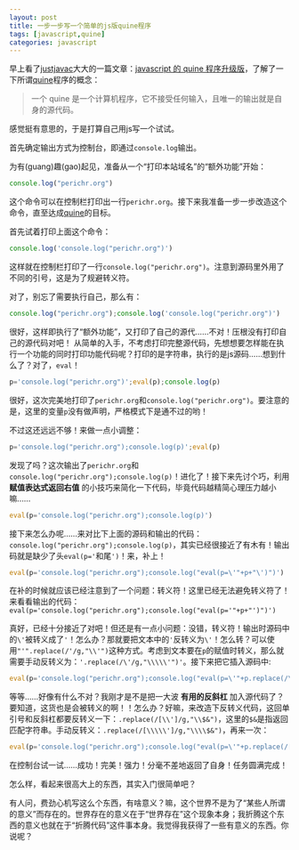 ```yaml
---
layout: post
title: 一步一步写一个简单的js版quine程序
tags: [javascript,quine]
categories: javascript
---
```

早上看了[justjavac][1]大大的一篇文章：[javascript 的 quine 程序升级版][2]，了解了一下所谓[quine][3]程序的概念：

>一个 quine 是一个计算机程序，它不接受任何输入，且唯一的输出就是自身的源代码。

感觉挺有意思的，于是打算自己用js写一个试试。

首先确定输出方式为控制台，即通过`console.log`输出。

为有(guang)趣(gao)起见，准备从一个“打印本站域名”的“额外功能”开始：

```javascript
console.log("perichr.org")
```

这个命令可以在控制栏打印出一行`perichr.org`。接下来我准备一步一步改造这个命令，直至达成[quine][3]的目标。

首先试着打印上面这个命令：

```javascript
console.log('console.log("perichr.org")')
```

这样就在控制栏打印了一行`console.log("perichr.org")`。注意到源码里外用了不同的引号，这是为了规避转义符。

对了，别忘了需要执行自己，那么有：

```javascript
console.log("perichr.org");console.log('console.log("perichr.org")')
```

很好，这样即执行了“额外功能”，又打印了自己的源代……不对！压根没有打印自己的源代码对吧！
从简单的入手，不考虑打印完整源代码，先想想要怎样能在执行一个功能的同时打印功能代码呢？打印的是字符串，执行的是js源码……想到什么了？对了，`eval`！

```javascript
p='console.log("perichr.org")';eval(p);console.log(p)
```

很好，这次完美地打印了`perichr.org`和`console.log("perichr.org")`。要注意的是，这里的变量`p`没有做声明，严格模式下是通不过的哟！

不过这还远远不够！来做一点小调整：

```javascript
p='console.log("perichr.org");console.log(p)';eval(p)
```

发现了吗？这次输出了`perichr.org`和`console.log("perichr.org");console.log(p)`！进化了！接下来先讨个巧，利用 **赋值表达式返回右值** 的小技巧来简化一下代码，毕竟代码越精简心理压力越小嘛……

```javascript
eval(p='console.log("perichr.org");console.log(p)')
```

接下来怎么办呢……来对比下上面的源码和输出的代码：`console.log("perichr.org");console.log(p)`，其实已经很接近了有木有！输出码就是缺少了头`eval(p='`和尾`')`！来，补上！

```javascript
eval(p='console.log("perichr.org");console.log("eval(p=\'"+p+"\')")')
```

在补的时候就应该已经注意到了一个问题：转义符！这里已经无法避免转义符了！来看看输出的代码：`eval(p='console.log("perichr.org");console.log("eval(p='"+p+"')")')`

真好，已经十分接近了对吧！但还是有一点小问题：没错，转义符！输出时源码中的`\'`被转义成了`'`！怎么办？那就要把文本中的`'`反转义为`\'`！怎么转？可以使用`"'".replace(/'/g,"\\'")`这种方式。考虑到文本要在`p`的赋值时转义，那么就需要手动反转义为：`'.replace(/\'/g,"\\\\\'")'`。接下来把它插入源码中:

```javascript
eval(p='console.log("perichr.org");console.log("eval(p=\'"+p.replace(/\'/g,"\\\\\'")+"\')")')
```

等等……好像有什么不对？我刚才是不是把一大波 **有用的反斜杠** 加入源代码了？要知道，这货也是会被转义的啊！！怎么办？好嘛，来改造下反转义代码，这回单引号和反斜杠都要反转义一下：`.replace(/[\\']/g,"\\$&")`，这里的`$&`是指返回匹配字符串。手动反转义：`.replace(/[\\\\\']/g,"\\\\$&")`，再来一次：

```javascript
eval(p='console.log("perichr.org");console.log("eval(p=\'"+p.replace(/[\\\\\']/g,"\\\\$&")+"\')")')
```

在控制台试一试……成功！完美！强力！分毫不差地返回了自身！任务圆满完成！

怎么样，看起来很高大上的东西，其实入门很简单吧？



有人问，费劲心机写这么个东西，有啥意义？嘛，这个世界不是为了“某些人所谓的意义”而存在的。世界存在的意义在于“世界存在”这个现象本身；我折腾这个东西的意义也就在于“折腾代码”这件事本身。我觉得我获得了一些有意义的东西。你说呢？




[1]:http://justjavac.com/
[2]:http://justjavac.com/javascript/2013/10/11/javascript-quine-plus.html
[3]:http://en.wikipedia.org/wiki/Quine_(computing)


